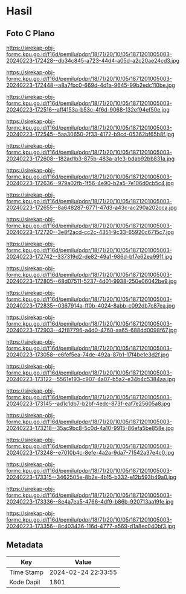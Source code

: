 # Hasil

## Foto C Plano

https://sirekap-obj-formc.kpu.go.id/f16d/pemilu/pdpr/18/71/20/10/05/1871201005003-20240223-172428--db34c845-a723-44d4-a05d-a2c20ae24cd3.jpg

https://sirekap-obj-formc.kpu.go.id/f16d/pemilu/pdpr/18/71/20/10/05/1871201005003-20240223-172448--a8a7fbc0-669d-4d1a-9645-99b2edc110be.jpg

https://sirekap-obj-formc.kpu.go.id/f16d/pemilu/pdpr/18/71/20/10/05/1871201005003-20240223-172516--aff4153a-b53c-4f6d-9068-132ef94ef50e.jpg

https://sirekap-obj-formc.kpu.go.id/f16d/pemilu/pdpr/18/71/20/10/05/1871201005003-20240223-172545--5aa30650-2f33-4172-b9cd-05362bf65b8f.jpg

https://sirekap-obj-formc.kpu.go.id/f16d/pemilu/pdpr/18/71/20/10/05/1871201005003-20240223-172608--182ad1b3-875b-483a-a1e3-bdab92bb831a.jpg

https://sirekap-obj-formc.kpu.go.id/f16d/pemilu/pdpr/18/71/20/10/05/1871201005003-20240223-172636--979a02fb-1f56-4e90-b2a5-7e106d0cb5c4.jpg

https://sirekap-obj-formc.kpu.go.id/f16d/pemilu/pdpr/18/71/20/10/05/1871201005003-20240223-172655--8a648287-6771-47d3-a43c-ac290a202cca.jpg

https://sirekap-obj-formc.kpu.go.id/f16d/pemilu/pdpr/18/71/20/10/05/1871201005003-20240223-172720--3e8f2acd-cc2c-4351-9c33-65920c6715c7.jpg

https://sirekap-obj-formc.kpu.go.id/f16d/pemilu/pdpr/18/71/20/10/05/1871201005003-20240223-172742--337319d2-de82-49a1-986d-b17e62ea991f.jpg

https://sirekap-obj-formc.kpu.go.id/f16d/pemilu/pdpr/18/71/20/10/05/1871201005003-20240223-172805--68d07511-5237-4d01-9938-250e06042be9.jpg

https://sirekap-obj-formc.kpu.go.id/f16d/pemilu/pdpr/18/71/20/10/05/1871201005003-20240223-172835--0367914a-ff0b-4024-8abb-c092db7c87ea.jpg

https://sirekap-obj-formc.kpu.go.id/f16d/pemilu/pdpr/18/71/20/10/05/1871201005003-20240223-172903--42f87796-a4d0-4760-aa65-688dd0098f67.jpg

https://sirekap-obj-formc.kpu.go.id/f16d/pemilu/pdpr/18/71/20/10/05/1871201005003-20240223-173058--e6fef5ea-74de-492a-87b1-17f4be1e3d2f.jpg

https://sirekap-obj-formc.kpu.go.id/f16d/pemilu/pdpr/18/71/20/10/05/1871201005003-20240223-173122--5561e193-c907-4a07-b5a2-e34b4c5384aa.jpg

https://sirekap-obj-formc.kpu.go.id/f16d/pemilu/pdpr/18/71/20/10/05/1871201005003-20240223-173145--ad1c1db7-b2bf-4edc-873f-eaf7e25605a8.jpg

https://sirekap-obj-formc.kpu.go.id/f16d/pemilu/pdpr/18/71/20/10/05/1871201005003-20240223-173218--35ac9bc8-5c0d-4a10-9915-86efa5be858e.jpg

https://sirekap-obj-formc.kpu.go.id/f16d/pemilu/pdpr/18/71/20/10/05/1871201005003-20240223-173248--e7010b4c-8efe-4a2a-9da7-71542a37e4c0.jpg

https://sirekap-obj-formc.kpu.go.id/f16d/pemilu/pdpr/18/71/20/10/05/1871201005003-20240223-173315--3462505e-8b2e-4b15-b332-e12b593b49a0.jpg

https://sirekap-obj-formc.kpu.go.id/f16d/pemilu/pdpr/18/71/20/10/05/1871201005003-20240223-173336--8e4a7ea5-4766-4df9-b86b-920713aa19fe.jpg

https://sirekap-obj-formc.kpu.go.id/f16d/pemilu/pdpr/18/71/20/10/05/1871201005003-20240223-173356--8c403436-116d-4777-a569-d1a8ec040bf3.jpg


## Metadata

| Key        | Value               |
| ---------- | ------------------- |
| Time Stamp | 2024-02-24 22:33:55 |
| Kode Dapil | 1801                |



